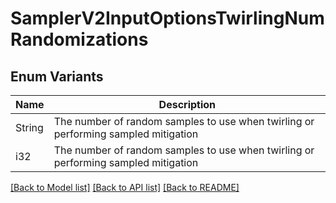 # SamplerV2InputOptionsTwirlingNumRandomizations

## Enum Variants

| Name | Description |
|---- | -----|
| String | The number of random samples to use when twirling or performing sampled mitigation |
| i32 | The number of random samples to use when twirling or performing sampled mitigation |

[[Back to Model list]](../README.md#documentation-for-models) [[Back to API list]](../README.md#documentation-for-api-endpoints) [[Back to README]](../README.md)


